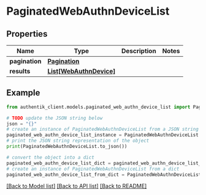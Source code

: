 # PaginatedWebAuthnDeviceList


## Properties

Name | Type | Description | Notes
------------ | ------------- | ------------- | -------------
**pagination** | [**Pagination**](Pagination.md) |  | 
**results** | [**List[WebAuthnDevice]**](WebAuthnDevice.md) |  | 

## Example

```python
from authentik_client.models.paginated_web_authn_device_list import PaginatedWebAuthnDeviceList

# TODO update the JSON string below
json = "{}"
# create an instance of PaginatedWebAuthnDeviceList from a JSON string
paginated_web_authn_device_list_instance = PaginatedWebAuthnDeviceList.from_json(json)
# print the JSON string representation of the object
print(PaginatedWebAuthnDeviceList.to_json())

# convert the object into a dict
paginated_web_authn_device_list_dict = paginated_web_authn_device_list_instance.to_dict()
# create an instance of PaginatedWebAuthnDeviceList from a dict
paginated_web_authn_device_list_from_dict = PaginatedWebAuthnDeviceList.from_dict(paginated_web_authn_device_list_dict)
```
[[Back to Model list]](../README.md#documentation-for-models) [[Back to API list]](../README.md#documentation-for-api-endpoints) [[Back to README]](../README.md)


